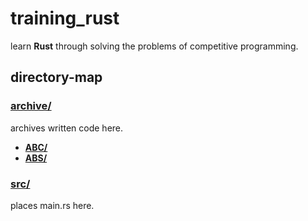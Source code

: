 # training_rust
learn **Rust** through solving the problems of competitive programming.

## directory-map
### [archive/](./archive/)
archives written code here.
- [**ABC/**](./archive/ABC/)
- [**ABS/**](./archive/ABS/)

### [src/](./src/)
places main.rs here.
